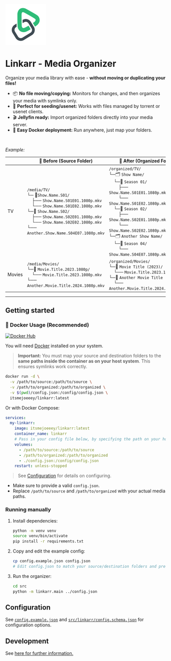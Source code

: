 <img width="128px" src="./docs/logo.png" alt="Linkarr"></img>

# Linkarr - Media Organizer

Organize your media library with ease - **without moving or duplicating your files!**

- 📦 **No file moving/copying:** Monitors for changes, and then organizes your media with symlinks only.
- 🧲 **Perfect for seeding/usenet:** Works with files managed by torrent or usenet clients.
- 🎬 **Jellyfin ready:** Import organized folders directly into your media server.
- 🐳 **Easy Docker deployment:** Run anywhere, just map your folders.

<br />

_Example:_

|   | 📂 **Before (Source Folder)** | 📂 **After (Organized Folder)** |
|---|-----------------------------|-------------------------------|
| TV | `/media/TV/`<br>└─ 📂`Show.Name.S01/`<br>&nbsp;&nbsp;&nbsp;&nbsp;├── `Show.Name.S01E01.1080p.mkv`<br>&nbsp;&nbsp;&nbsp;&nbsp;└── `Show.Name.S01E02.1080p.mkv`<br>└─📂 `Show.Name.S02/`<br>&nbsp;&nbsp;&nbsp;&nbsp;├── `Show.Name.S02E01.1080p.mkv`<br>&nbsp;&nbsp;&nbsp;&nbsp;└── `Show.Name.S02E02.1080p.mkv`<br>└── `Another.Show.Name.S04E07.1080p.mkv` | `/organized/TV/`<br>└─🗂️ `Show Name/`<br>&nbsp;&nbsp;&nbsp;&nbsp;└─📂 `Season 01/`<br>&nbsp;&nbsp;&nbsp;&nbsp;&nbsp;&nbsp;&nbsp;&nbsp;├── `Show.Name.S01E01.1080p.mkv`<br>&nbsp;&nbsp;&nbsp;&nbsp;&nbsp;&nbsp;&nbsp;&nbsp;└── `Show.Name.S01E02.1080p.mkv` <br>&nbsp;&nbsp;&nbsp;&nbsp;└─📂 `Season 02/`<br>&nbsp;&nbsp;&nbsp;&nbsp;&nbsp;&nbsp;&nbsp;&nbsp;├── `Show.Name.S02E01.1080p.mkv`<br>&nbsp;&nbsp;&nbsp;&nbsp;&nbsp;&nbsp;&nbsp;&nbsp;└── `Show.Name.S02E02.1080p.mkv` <br>└─🗂️ `Another Show Name/`<br>&nbsp;&nbsp;&nbsp;&nbsp;└─📂 `Season 04/`<br>&nbsp;&nbsp;&nbsp;&nbsp;&nbsp;&nbsp;&nbsp;&nbsp;└── `Show.Name.S04E07.1080p.mkv`  |
| Movies | `/media/Movies/`<br>└─📂 `Movie.Title.2023.1080p/`<br>&nbsp;&nbsp;&nbsp;&nbsp;└── `Movie.Title.2023.1080p.mkv`<br>└── `Another.Movie.Title.2024.1080p.mkv` | `/organized/Movies/`<br>└─📂 `Movie Title (2023)/`<br>&nbsp;&nbsp;&nbsp;&nbsp;└── `Movie.Title.2023.1080p.mkv` <br>└─📂 `Another Movie Title (2024)/`<br>&nbsp;&nbsp;&nbsp;&nbsp;└── `Another.Movie.Title.2024.1080p.mkv` |

---

## Getting started
### 🚀 Docker Usage (Recommended)

[![Docker Hub](https://dockerico.blankenship.io/image/itsmejoeeey/linkarr)](https://hub.docker.com/r/itsmejoeeey/linkarr)

You will need [Docker](https://docs.docker.com/get-docker/) installed on your system.

> **Important:** You must map your source and destination folders to the **same paths inside the container as on your host system**. This ensures symlinks work correctly.

```bash
docker run -d \
  -v /path/to/source:/path/to/source \
  -v /path/to/organized:/path/to/organized \
  -v $(pwd)/config.json:/config/config.json \
  itsmejoeeey/linkarr:latest
```

Or with Docker Compose:

```yaml
services:
  my-linkarr:
    image: itsmejoeeey/linkarr:latest
    container_name: linkarr
    # Pass in your config file below, by specifying the path on your host machine
    volumes:
      - /path/to/source:/path/to/source
      - /path/to/organized:/path/to/organized
      - ./config.json:/config/config.json
    restart: unless-stopped
```

> See [Configuration](#) for details on configuring.

   - Make sure to provide a valid `config.json`.
   - Replace `/path/to/source` and `/path/to/organized` with your actual media paths.

### Running manually

1. Install dependencies:
   ```bash
   python -m venv venv
   source venv/bin/activate
   pip install -r requirements.txt
   ```

2. Copy and edit the example config:
   ```bash
   cp config.example.json config.json
   # Edit config.json to match your source/destination folders and preferences
   ```

3. Run the organizer:
   ```bash
   cd src
   python -m linkarr.main ../config.json
   ```


## Configuration

See [`config.example.json`](/config.example.json) and [`src/linkarr/config.schema.json`](/src/linkarr/config.schema.json) for configuration options.

## Development

See [here for further information.](/docs/developing.md)
